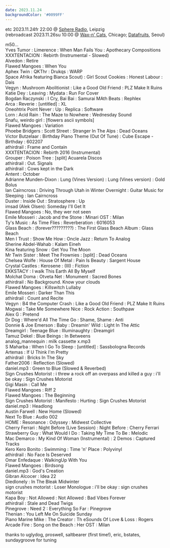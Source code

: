 ```yaml
---
date: 2023.11.24
backgroundColor: '#0099FF'
---
```


etc 2023.11.24fr 22:00 @ [Sphere Radio](http://www.sphere-radio.net/), Leipzig  
(rebroadcast 2023.11.26su 10:00 @ [Wax-n' Cats](http://www.twitch.tv/waxncats), Chicago; [Datafruits](http://www.datafruits.fm/), Seoul)  
  
m50...  
Yves Tumor : Limerence : When Man Fails You : Apothecary Compositions  
XXXTENTACION : Rebirth (Instrumental - Slowed)  
Alvedon : Retire  
Flawed Mangoes : When You  
Aphex Twin : QKThr : Drukqs : WARP  
Space Afrika featuring Bianca Scout) : Girl Scout Cookies : Honest Labour : Dais  
Vegyn : Mushroom Abolitionist : Like a Good Old Friend : PLZ Make It Ruins  
Katie Dey : Leaving : Mydata : Run For Cover  
Bogdan Raczynski : I Cry, Bai Bai : Samurai MAth Beats : Rephlex  
Arca : Reverie : \[untitled\] : XL  
Oneohtrix Point Never : Up : Replica : Software  
Lorn : Acid Rain : The Maze to Nowhere : Wednesday Sound  
Snafu, weirdo girl : \[flowers ascii symbols\]  
Flawed Mangoes : Variation  
Phoebe Bridgers : Scott Street : Stranger In The Alps : Dead Oceans  
Victor Butzelaar : Birthday Piano Theme (Out Of Tune) : Cube Escape - Birthday : 602207  
athirdrail : Frame and Contain  
XXXTENTACION : Rebirth 2016 (Instrumental)  
Grouper : Poison Tree : \[split\] Acuarela Discos  
athirdrail : Out. Signals  
athirdrail : Cows kept in the Dark  
Antent : October  
Adrianne Munden-Dixon : Lung (Vines Version) : Lung (Vines version) : Gold Bolus  
Ian Cairncross : Driving Through Utah in Winter Overnight : Guitar Music for Sleeping : Ian Cairncross  
Duster : Inside Out : Stratosphere : Up  
imsad (Alek Olsen): Someday I'll Get It  
Flawed Mangoes : No, they wer not seen  
Emile Mosseri : Jacob and the Stone : Minari OST : Milan  
Ty's Music : As Time Flies : Reverberation : 6016053  
Glass Beach : (forever?????????) : The First Glass Beach Album : Glass Beach  
Men I Trust : Show Me How : Oncle Jazz : Return To Analog  
Sherine Abdel-Wahab : Kalam Eineh  
Kina featuring Snow : Get You The Moon  
Mr Twin Sister : Meet The Frownies : \[split\] : Dead Oceans  
Chelsea Wolfe : House Of Metal : Pain Is Beauty : Sargent House  
Crystal Castles : Kerosene : (III) : Fiction  
EKKSTACY : I walk This Earth All By Myself  
Molchat Doma : Otveta Net : Monument : Sacred Bones  
athirdrail : No Background. Know your clouds  
Flawed Mangoes : Killswitch Lullaby  
Emile Mosseri : Darker Than This  
athirdrail : Count and Recite  
Vegyn : B4 the Computer Crash : Like a Good Old Friend : PLZ Make It Ruins  
Mogwai : Take Me Somewhere Nice : Rock Action : Southpaw  
Alex G : Pretend  
Dr Dog : Where'd All The Time Go : Shame, Shame : Anti  
Donnie & Joe Emerson : Baby : Dreamin' Wild : Light In The Attic  
Dreamgirl : Teenage Blue : Illuminaughty : Dreamgirl  
Tamuz Dekel : Blue Beings : In Betweens  
analog\_mannequin : milk cassette x.mp3  
S Maharba : When I Go To Sleep : \[untitled\] : Sassbologna Records  
Artemas : If U Think I'm Pretty  
athirdrail : Bricks In The Sky  
Father2006 : Reflection (Slowed)  
daniel.mp3 : Green to Blue (Slowed & Reverbed)  
Sign Crushes Motorist : i threw a rock off an overpass and killed a guy : i'll be okay : Sign Crushes Motorist  
Gigi Masin : Call Me  
Flawed Mangoes : Riff 2  
Flawed Mangoes : The Beginning  
Sign Crushes Motorist : Manifesto : Hurting : Sign Crushes Motorist  
daniel.mp3 : Headlong  
Austin Farwell : New Home (Slowed)  
Next To Blue : Audio 002  
HOME : Resonance : Odyssey : Midwest Collective  
Cherry Ferrari : Night Before (Live Session) : Night Before : Cherry Ferrari  
Strawberry Guy : What Would I Do : Taking My Time To Be : Melodic  
Mac Demarco : My Kind Of Woman (Instrumental) : 2 Demos : Captured Tracks  
Kero Kero Bonito : Swimming : Time 'n' Place : Polyvinyl  
athirdrail : No Face Is Deserved  
Omar Enfedaque : WalkingUp With You  
Flawed Mangoes : Birdsong  
daniel.mp3 : God's Creation  
Gibran Alcocer : Idea 22  
Diedlonely : In The Bleak Midwinter  
sign crushes motorist : Loser Monologue : i'll be okay : sign crushes motorist  
Kapa Boy : Not Allowed : Not Allowed : Bad Vibes Forever  
athirdrail : Stale and Dead Twigs  
Pinegrove : Need 2 : Everything So Far : Pinegrove  
Thenian : You Left Me On Suicide Sunday  
Piano Marine Mike : The Creator : Th eSounds Of Love & Loss : Rogers  
Arcade Fire : Song on the Beach : Her OST : Milan  
  
thanks to uglydog, proswell, saltbearer (first time!), eric, bstates, sundaygroove for tuning